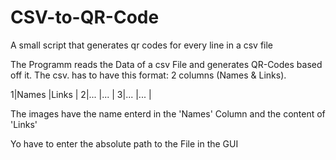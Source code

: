 # CSV-to-QR-Code
A small script that generates qr codes for every line in a csv file

The Programm reads the Data of a csv File and generates QR-Codes based off it. The csv. has to have this format: 2 columns (Names & Links). 

1|Names	|Links	|
2|...	  |...  	|
3|...	  |...	  |

The images have the name enterd in the 'Names' Column and the content of 'Links'

Yo have to enter the absolute path to the File in the GUI
